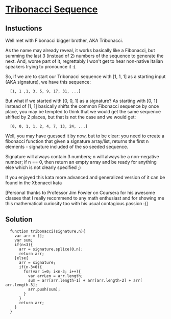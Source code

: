 # [Tribonacci Sequence](https://www.codewars.com/kata/tribonacci-sequence/train/javascript)

## Instuctions

  Well met with Fibonacci bigger brother, AKA Tribonacci.

  As the name may already reveal, it works basically like a Fibonacci, but summing the last 3 (instead of 2) numbers of the sequence to generate the next. And, worse part of it, regrettably I won't get to hear non-native Italian speakers trying to pronounce it :(

  So, if we are to start our Tribonacci sequence with [1, 1, 1] as a starting input (AKA signature), we have this sequence:

```
  [1, 1 ,1, 3, 5, 9, 17, 31, ...]
```

  But what if we started with [0, 0, 1] as a signature? As starting with [0, 1] instead of [1, 1] basically shifts the common Fibonacci sequence by once place, you may be tempted to think that we would get the same sequence shifted by 2 places, but that is not the case and we would get:

```
  [0, 0, 1, 1, 2, 4, 7, 13, 24, ...]
```

  Well, you may have guessed it by now, but to be clear: you need to create a fibonacci function that given a signature array/list, returns the first n elements - signature included of the so seeded sequence.

  Signature will always contain 3 numbers; n will always be a non-negative number; if n == 0, then return an empty array and be ready for anything else which is not clearly specified ;)

  If you enjoyed this kata more advanced and generalized version of it can be found in the Xbonacci kata

  [Personal thanks to Professor Jim Fowler on Coursera for his awesome classes that I really recommend to any math enthusiast and for showing me this mathematical curiosity too with his usual contagious passion :)]

    
## Solution

```
  function tribonacci(signature,n){
    var arr = [];
    var sum;
    if(n<3){
      arr = signature.splice(0,n);
      return arr;
    }else{
      arr = signature;
      if(n-3>0){
        for(var i=0; i<n-3; i++){
          var arrLen = arr.length;
          sum = arr[arr.length-1] + arr[arr.length-2] + arr[ arr.length-3];
          arr.push(sum);
        }
      }
      return arr;
    }
  }
```

